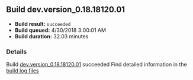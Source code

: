 ## Build dev.version_0.18.18120.01
- **Build result:** `succeeded`
- **Build queued:** 4/30/2018 3:00:01 AM
- **Build duration:** 32.03 minutes
### Details
Build [dev.version_0.18.18120.01](https://winappstudio.visualstudio.com/web/build.aspx?pcguid=a4ef43be-68ce-4195-a619-079b4d9834c2&builduri=vstfs%3a%2f%2f%2fBuild%2fBuild%2f25599) succeeded
Find detailed information in the [build log files](https://uwpctdiags.blob.core.windows.net/buildlogs/dev.version_0.18.18120.01_logs.zip)
